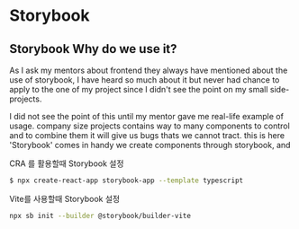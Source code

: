 # Storybook

## Storybook Why do we use it?&#x20;

As I ask my mentors about frontend  they always have mentioned about the use of storybook, I have heard so much about it but never had chance to apply to the one of my project since I didn't see the point on my small side-projects.&#x20;

I did not see the point of this until my mentor gave me real-life example of usage. company size projects  contains way to many components to control and to combine them it will give us bugs thats we cannot tract. this is here 'Storybook' comes in handy we create components through storybook, and &#x20;

CRA 를 활용할때  Storybook 설정&#x20;

```bash
$ npx create-react-app storybook-app --template typescript
```

Vite를 사용할때 Storybook 설정

```bash
npx sb init --builder @storybook/builder-vite
```

